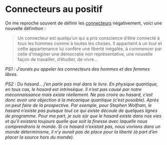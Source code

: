# Connecteurs au positif

On me reproche souvent de définir les [connecteurs](https://tcrouzet.com/definitions/) négativement, voici une nouvelle définition :

> Un connecteur est quelqu’un qui a pris conscience d’être connecté à tous les hommes comme à toutes les choses. Il appartient à un tout et cette appartenance lui confère une liberté inégalée, à commencer par celle d’imaginer une démocratie non représentative, une nouvelle façon de travailler, d’étudier, de vivre…

*PS1 : J’aurais pu appeler les connecteurs des hommes et des femmes libres.*

*PS2 : Du hasard… j’en parle pas mal dans le livre. En physique quantique, en tous cas, le hasard est intrinsèque. Il n’est pas causé par notre méconnaissance mais existe réellement. Ne pas croire au hasard, c’est donc avoir une objection à la mécanique quantique (c’est possible). Après on peut faire de la prospective. Par exemple, pour Stephen Wolfram, le hasard n’existe pas puisque tout ce qui existe découle de quelques lignes de programme. Pour ma part, je suis sûr que le hasard existe dans nos vies et qu’il existera toujours quelle que soit la finesse avec laquelle nous comprendrons le monde. Si ce hasard n’existait pas, nous vivrions dans un monde déterminisme, il n’y aurait pas de place pour la liberté (à part d’en placer la source hors du monde).*